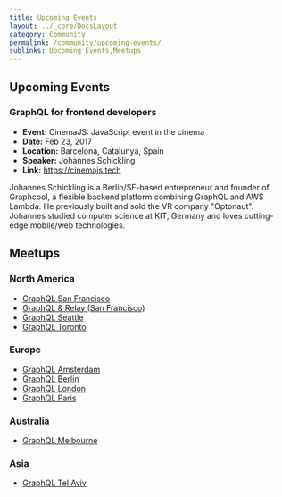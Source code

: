 ```yaml
---
title: Upcoming Events
layout: ../_core/DocsLayout
category: Community
permalink: /community/upcoming-events/
sublinks: Upcoming Events,Meetups
---
```


## Upcoming Events

### GraphQL for frontend developers

- **Event:** CinemaJS: JavaScript event in the cinema
- **Date:** Feb 23, 2017
- **Location:** Barcelona, Catalunya, Spain
- **Speaker:** Johannes Schickling
- **Link:** https://cinemajs.tech

Johannes Schickling is a Berlin/SF-based entrepreneur and founder of Graphcool, a flexible backend platform combining GraphQL and AWS Lambda. He previously built and sold the VR company "Optonaut". Johannes studied computer science at KIT, Germany and loves cutting-edge mobile/web technologies.

## Meetups

### North America

- [GraphQL San Francisco](http://www.meetup.com/GraphQL-SF/)
- [GraphQL & Relay (San Francisco)](http://www.meetup.com/graphql/)
- [GraphQL Seattle](https://www.meetup.com/Seattle-GraphQL-Meetup/)
- [GraphQL Toronto](https://www.meetup.com/GraphQL-Toronto/)

### Europe

- [GraphQL Amsterdam](https://www.meetup.com/Amsterdam-GraphQL-Meetup/)
- [GraphQL Berlin](https://www.meetup.com/graphql-berlin/)
- [GraphQL London](https://www.meetup.com/GraphQL-London)
- [GraphQL Paris](https://www.meetup.com/GraphQL-Paris/)

### Australia

- [GraphQL Melbourne](http://graphql.melbourne/)

### Asia

- [GraphQL Tel Aviv](https://www.meetup.com/GraphQL-TLV/)
